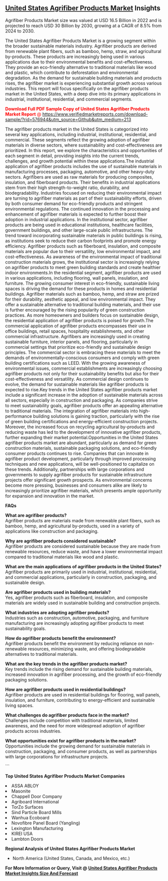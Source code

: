 <h2><a href="https://www.verifiedmarketreports.com/download-sample/?rid=576944&amp;utm_source=Github&amp;utm_medium=213" target="_blank">United States Agrifiber Products Market</a> Insights</h2><p>Agrifiber Products Market size was valued at USD 16.5 Billion in 2022 and is projected to reach USD 30 Billion by 2030, growing at a CAGR of 8.5% from 2024 to 2030.</p><p><p>The United States Agrifiber Products Market is a growing segment within the broader sustainable materials industry. Agrifiber products are derived from renewable plant fibers, such as bamboo, hemp, straw, and agricultural by-products. These products are increasingly being used in various applications due to their environmental benefits and cost-effectiveness. They provide an eco-friendly alternative to traditional materials like wood and plastic, which contribute to deforestation and environmental degradation. As the demand for sustainable building materials and products rises, the agrifiber market is experiencing substantial growth across various industries. This report will focus specifically on the agrifiber products market in the United States, with a deep dive into its primary applications in industrial, institutional, residential, and commercial segments. <p><span class=""><span style="color: #ff0000;"><strong>Download Full PDF Sample Copy of United States Agrifiber Products Market Report</strong> @ </span><a href="https://www.verifiedmarketreports.com/download-sample/?rid=576944&amp;utm_source=Github&amp;utm_medium=213" target="_blank">https://www.verifiedmarketreports.com/download-sample/?rid=576944&amp;utm_source=Github&amp;utm_medium=213</a></span></p></p><p>The agrifiber products market in the United States is categorized into several key applications, including industrial, institutional, residential, and commercial. These segments reflect the growing adoption of agrifiber materials in diverse sectors, where sustainability and cost-effectiveness are prioritized. In this report, we explore the characteristics and opportunities of each segment in detail, providing insights into the current trends, challenges, and growth potential within these applications.The industrial application of agrifiber products includes the use of sustainable materials in manufacturing processes, packaging, automotive, and other heavy-duty sectors. Agrifibers are used as raw materials for producing composites, insulation, and fiberboard products. Their benefits in industrial applications stem from their high strength-to-weight ratio, durability, and biodegradability. Industries focused on reducing their environmental impact are turning to agrifiber materials as part of their sustainability efforts, driven by both consumer demand for eco-friendly products and stringent environmental regulations. The continued innovation in the processing and enhancement of agrifiber materials is expected to further boost their adoption in industrial applications. In the institutional sector, agrifiber products are being used in educational institutions, healthcare facilities, government buildings, and other large-scale public infrastructures. The trend toward incorporating sustainable materials in public buildings is rising, as institutions seek to reduce their carbon footprints and promote energy efficiency. Agrifiber products such as fiberboard, insulation, and composite materials are popular due to their versatility, low environmental impact, and cost-effectiveness. As awareness of the environmental impact of traditional construction materials grows, the institutional sector is increasingly relying on agrifiber products to meet green building standards and create healthier indoor environments.In the residential segment, agrifiber products are used in various applications, including flooring, wall panels, insulation, and furniture. The growing consumer interest in eco-friendly, sustainable living spaces is driving the demand for these products in homes and residential buildings. Agrifiber materials such as bamboo, hemp, and straw are prized for their durability, aesthetic appeal, and low environmental impact. They offer a sustainable alternative to traditional building materials, and their use is further encouraged by the rising popularity of green construction practices. As more homeowners and builders focus on sustainable design, the residential application of agrifiber products is poised for growth.The commercial application of agrifiber products encompasses their use in office buildings, retail spaces, hospitality establishments, and other commercial infrastructure. Agrifibers are increasingly used in creating sustainable furniture, interior panels, and flooring, particularly in commercial settings that prioritize eco-friendly and sustainable design principles. The commercial sector is embracing these materials to meet the demands of environmentally-conscious consumers and comply with green building certifications such as LEED. With the growing awareness of environmental issues, commercial establishments are increasingly choosing agrifiber products not only for their sustainability benefits but also for their cost-effectiveness and versatility. As commercial design continues to evolve, the demand for sustainable materials like agrifiber products is expected to rise.Key trends in the United States agrifiber products market include a significant increase in the adoption of sustainable materials across all sectors, especially in construction and packaging. As companies strive to meet sustainability goals, agrifiber products offer an appealing alternative to traditional materials. The integration of agrifiber materials into high-performance building solutions is gaining traction, particularly with the rise of green building certifications and energy-efficient construction projects. Moreover, the increased focus on recycling agricultural by-products and reducing waste has led to the development of innovative agrifiber products, further expanding their market potential.Opportunities in the United States agrifiber products market are abundant, particularly as demand for green construction materials, sustainable packaging solutions, and eco-friendly consumer products continues to rise. Companies that can innovate in agrifiber product development, particularly through improved processing techniques and new applications, will be well-positioned to capitalize on these trends. Additionally, partnerships with large corporations and governments to supply agrifiber products for sustainable infrastructure projects offer significant growth prospects. As environmental concerns become more pressing, businesses and consumers alike are likely to increasingly prioritize agrifiber materials, which presents ample opportunity for expansion and innovation in the market.<p><strong>FAQs</strong></p><p><strong>What are agrifiber products?</strong><br> Agrifiber products are materials made from renewable plant fibers, such as bamboo, hemp, and agricultural by-products, used in a variety of applications like construction and packaging.</p><p><strong>Why are agrifiber products considered sustainable?</strong><br> Agrifiber products are considered sustainable because they are made from renewable resources, reduce waste, and have a lower environmental impact compared to traditional materials like wood and plastic.</p><p><strong>What are the main applications of agrifiber products in the United States?</strong><br> Agrifiber products are primarily used in industrial, institutional, residential, and commercial applications, particularly in construction, packaging, and sustainable design.</p><p><strong>Are agrifiber products used in building materials?</strong><br> Yes, agrifiber products such as fiberboard, insulation, and composite materials are widely used in sustainable building and construction projects.</p><p><strong>What industries are adopting agrifiber products?</strong><br> Industries such as construction, automotive, packaging, and furniture manufacturing are increasingly adopting agrifiber products to meet sustainability goals.</p><p><strong>How do agrifiber products benefit the environment?</strong><br> Agrifiber products benefit the environment by reducing reliance on non-renewable resources, minimizing waste, and offering biodegradable alternatives to traditional materials.</p><p><strong>What are the key trends in the agrifiber products market?</strong><br> Key trends include the rising demand for sustainable building materials, increased innovation in agrifiber processing, and the growth of eco-friendly packaging solutions.</p><p><strong>How are agrifiber products used in residential buildings?</strong><br> Agrifiber products are used in residential buildings for flooring, wall panels, insulation, and furniture, contributing to energy-efficient and sustainable living spaces.</p><p><strong>What challenges do agrifiber products face in the market?</strong><br> Challenges include competition with traditional materials, limited awareness, and the need for more widespread adoption of agrifiber products across industries.</p><p><strong>What opportunities exist for agrifiber products in the market?</strong><br> Opportunities include the growing demand for sustainable materials in construction, packaging, and consumer products, as well as partnerships with large corporations for infrastructure projects.</p>```</p><p><strong>Top United States Agrifiber Products Market Companies</strong></p><div data-test-id=""><p><li>ASSA ABLOY</li><li> Masonite</li><li> Chappell Door Company</li><li> Agriboard International</li><li> TorZo Surfaces</li><li> Sind Particle Board Mills</li><li> Wanhua Ecoboard</li><li> Novofibre Panel Board (Yangling)</li><li> Lexington Manufacturing</li><li> KIREI USA</li><li> Lambton Doors</li></p><div><strong>Regional Analysis of&nbsp;United States Agrifiber Products Market</strong></div><ul><li dir="ltr"><p dir="ltr">North America&nbsp;(United States, Canada, and Mexico, etc.)</p></li></ul><p><strong>For More Information or Query, Visit @&nbsp;</strong><strong><a href="https://www.verifiedmarketreports.com/product/agrifiber-products-market/?utm_source=Github&amp;utm_medium=213" target="_blank">United States Agrifiber Products Market Insights Size And Forecast</a></strong></p></div>
